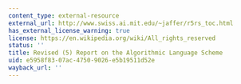 ```yaml
---
content_type: external-resource
external_url: http://www.swiss.ai.mit.edu/~jaffer/r5rs_toc.html
has_external_license_warning: true
license: https://en.wikipedia.org/wiki/All_rights_reserved
status: ''
title: Revised (5) Report on the Algorithmic Language Scheme
uid: e5958f83-07ac-4750-9026-e5b19511d52e
wayback_url: ''
---
```

